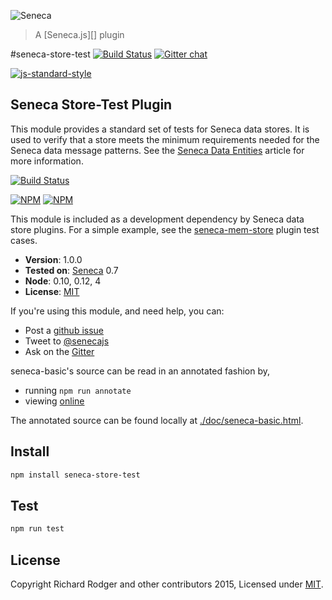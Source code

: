 ![Seneca](http://senecajs.org/files/assets/seneca-logo.png)
> A [Seneca.js][] plugin

#seneca-store-test
[![Build Status][travis-badge]][travis-url]
[![Gitter chat][gitter-badge]][gitter-url]

[![js-standard-style][standard-badge]][standard-style]

## Seneca Store-Test Plugin

This module provides a standard set of tests for Seneca data stores. It is used to verify that a store meets the minimum requirements needed for the Seneca data message patterns. 
See the [Seneca Data Entities](http://senecajs.org/data-entities.html) article for more information.

[![Build Status](https://travis-ci.org/rjrodger/seneca-store-test.png?branch=master)](https://travis-ci.org/rjrodger/seneca-store-test)

[![NPM](https://nodei.co/npm/seneca-store-test.png)](https://nodei.co/npm/seneca-store-test/)
[![NPM](https://nodei.co/npm-dl/seneca-store-test.png)](https://nodei.co/npm-dl/seneca-store-test/)

This module is included as a development dependency by Seneca data store plugins. For a simple example, see the [seneca-mem-store](https://github.com/senecajs/seneca-mem-store) plugin test cases.

- __Version__: 1.0.0
- __Tested on__: [Seneca][seneca-github] 0.7
- __Node__: 0.10, 0.12, 4
- __License__: [MIT][]

If you're using this module, and need help, you can:

- Post a [github issue](https://github.com/rjrodger/seneca-store-test/issues)
- Tweet to [@senecajs](http://twitter.com/senecajs)
- Ask on the [Gitter][gitter-url]

seneca-basic's source can be read in an annotated fashion by,
- running `npm run annotate`
- viewing [online](http://rjrodger.github.io/seneca-basic/doc/basic.html)

The annotated source can be found locally at [./doc/seneca-basic.html]().

## Install

```sh
npm install seneca-store-test
```

## Test

```sh
npm run test
```

## License
Copyright Richard Rodger and other contributors 2015, Licensed under [MIT][].

[travis-badge]: https://travis-ci.org/rjrodger/seneca-store-test.svg?branch=master
[travis-url]: https://travis-ci.org/rjrodger/seneca-store-test
[gitter-badge]: https://badges.gitter.im/Join%20Chat.svg
[gitter-url]: https://gitter.im/senecajs/seneca
[standard-badge]: https://raw.githubusercontent.com/feross/standard/master/badge.png
[standard-style]: https://github.com/feross/standard
[MIT]: ./LICENSE
[seneca-github]: https://github.com/senecajs/seneca